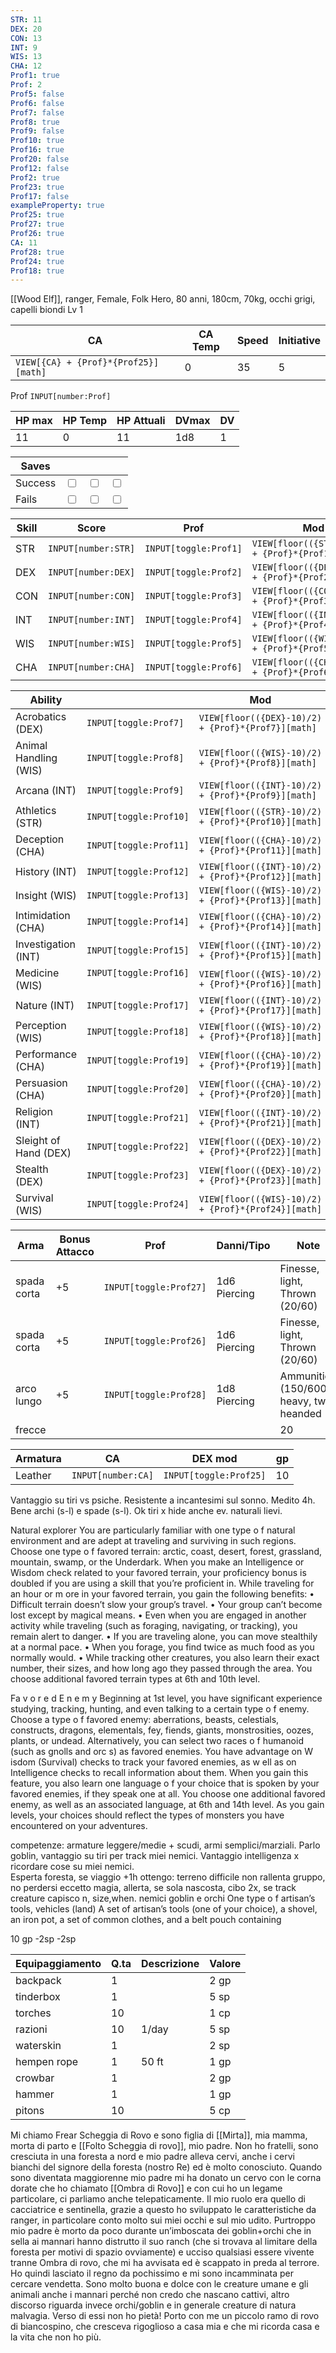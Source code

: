 ```yaml
---
STR: 11
DEX: 20
CON: 13
INT: 9
WIS: 13
CHA: 12
Prof1: true
Prof: 2
Prof5: false
Prof6: false
Prof7: false
Prof8: true
Prof9: false
Prof10: true
Prof16: true
Prof20: false
Prof12: false
Prof2: true
Prof23: true
Prof17: false
exampleProperty: true
Prof25: true
Prof27: true
Prof26: true
CA: 11
Prof28: true
Prof24: true
Prof18: true
---
```

[[Wood Elf]], ranger, Female, Folk Hero, 80 anni, 180cm, 70kg, occhi grigi, capelli biondi
Lv 1


| CA                                   | CA Temp | Speed | Initiative |
| ------------------------------------ | ------- | ----- | ---------- |
| `VIEW[{CA} + {Prof}*{Prof25}][math]` | 0       | 35    | 5          |
Prof
`INPUT[number:Prof]`

| HP max | HP Temp | HP Attuali | DVmax | DV  |
| ------ | ------- | ---------- | ----- | --- |
| 11     | 0       | 11         | 1d8   | 1   |

| Saves   |                                   |                                   |                                   |
| ------- | --------------------------------- | --------------------------------- | --------------------------------- |
| Success | <input type="checkbox" unchecked> | <input type="checkbox" unchecked> | <input type="checkbox" unchecked> |
| Fails   | <input type="checkbox" unchecked> | <input type="checkbox" unchecked> | <input type="checkbox" unchecked> |

| Skill | Score                   | Prof                  | Mod                                                |
| ----- | ----------------------- | --------------------- | -------------------------------------------------- |
| STR   | `INPUT[number:STR]`<br> | `INPUT[toggle:Prof1]` | `VIEW[floor(({STR}-10)/2) + {Prof}*{Prof1}][math]` |
| DEX   | `INPUT[number:DEX]`     | `INPUT[toggle:Prof2]` | `VIEW[floor(({DEX}-10)/2) + {Prof}*{Prof2}][math]` |
| CON   | `INPUT[number:CON]`     | `INPUT[toggle:Prof3]` | `VIEW[floor(({CON}-10)/2) + {Prof}*{Prof3}][math]` |
| INT   | `INPUT[number:INT]`     | `INPUT[toggle:Prof4]` | `VIEW[floor(({INT}-10)/2) + {Prof}*{Prof4}][math]` |
| WIS   | `INPUT[number:WIS]`     | `INPUT[toggle:Prof5]` | `VIEW[floor(({WIS}-10)/2) + {Prof}*{Prof5}][math]` |
| CHA   | `INPUT[number:CHA]`     | `INPUT[toggle:Prof6]` | `VIEW[floor(({CHA}-10)/2) + {Prof}*{Prof6}][math]` |

| Ability               |                                | Mod                                                 |
| --------------------- | ------------------------------ | --------------------------------------------------- |
| Acrobatics (DEX)      | `INPUT[toggle:Prof7]`          | `VIEW[floor(({DEX}-10)/2) + {Prof}*{Prof7}][math]`  |
| Animal Handling (WIS) | `INPUT[toggle:Prof8]`          | `VIEW[floor(({WIS}-10)/2) + {Prof}*{Prof8}][math]`  |
| Arcana (INT)          | `INPUT[toggle:Prof9]`          | `VIEW[floor(({INT}-10)/2) + {Prof}*{Prof9}][math]`  |
| Athletics (STR)       | `INPUT[toggle:Prof10]`         | `VIEW[floor(({STR}-10)/2) + {Prof}*{Prof10}][math]` |
| Deception (CHA)       | `INPUT[toggle:Prof11]`         | `VIEW[floor(({CHA}-10)/2) + {Prof}*{Prof11}][math]` |
| History (INT)         | `INPUT[toggle:Prof12]`         | `VIEW[floor(({INT}-10)/2) + {Prof}*{Prof12}][math]` |
| Insight (WIS)         | `INPUT[toggle:Prof13]`         | `VIEW[floor(({WIS}-10)/2) + {Prof}*{Prof13}][math]` |
| Intimidation (CHA)    | `INPUT[toggle:Prof14]`         | `VIEW[floor(({CHA}-10)/2) + {Prof}*{Prof14}][math]` |
| Investigation (INT)   | `INPUT[toggle:Prof15]`         | `VIEW[floor(({INT}-10)/2) + {Prof}*{Prof15}][math]` |
| Medicine (WIS)        | `INPUT[toggle:Prof16]`<br><br> | `VIEW[floor(({WIS}-10)/2) + {Prof}*{Prof16}][math]` |
| Nature (INT)          | `INPUT[toggle:Prof17]`         | `VIEW[floor(({INT}-10)/2) + {Prof}*{Prof17}][math]` |
| Perception (WIS)      | `INPUT[toggle:Prof18]`         | `VIEW[floor(({WIS}-10)/2) + {Prof}*{Prof18}][math]` |
| Performance (CHA)     | `INPUT[toggle:Prof19]`         | `VIEW[floor(({CHA}-10)/2) + {Prof}*{Prof19}][math]` |
| Persuasion (CHA)      | `INPUT[toggle:Prof20]`         | `VIEW[floor(({CHA}-10)/2) + {Prof}*{Prof20}][math]` |
| Religion (INT)        | `INPUT[toggle:Prof21]`         | `VIEW[floor(({INT}-10)/2) + {Prof}*{Prof21}][math]` |
| Sleight of Hand (DEX) | `INPUT[toggle:Prof22]`         | `VIEW[floor(({DEX}-10)/2) + {Prof}*{Prof22}][math]` |
| Stealth (DEX)         | `INPUT[toggle:Prof23]`         | `VIEW[floor(({DEX}-10)/2) + {Prof}*{Prof23}][math]` |
| Survival (WIS)        | `INPUT[toggle:Prof24]`         | `VIEW[floor(({WIS}-10)/2) + {Prof}*{Prof24}][math]` |

| Arma        | Bonus Attacco | Prof                   | Danni/Tipo   | Note                                     | gp  |
| ----------- | ------------- | ---------------------- | ------------ | ---------------------------------------- | --- |
| spada corta | +5            | `INPUT[toggle:Prof27]` | 1d6 Piercing | Finesse, light, Thrown (20/60)           | 2   |
| spada corta | +5            | `INPUT[toggle:Prof26]` | 1d6 Piercing | Finesse, light, Thrown (20/60)           | 2   |
| arco lungo  | +5            | `INPUT[toggle:Prof28]` | 1d8 Piercing | Ammunition (150/600), heavy, two heanded | 50  |
| frecce      |               |                        |              | 20                                       |     |

| Armatura | CA                 | DEX mod                | gp  |
| -------- | ------------------ | ---------------------- | --- |
| Leather  | `INPUT[number:CA]` | `INPUT[toggle:Prof25]` | 10  |
Vantaggio su tiri vs psiche. Resistente a incantesimi sul sonno. Medito 4h. Bene archi (s-l) e spade (s-l). Ok tiri x hide anche ev. naturali lievi. 

Natural explorer
You are particularly familiar with one type o f natural
environment and are adept at traveling and surviving in
such regions. Choose one type o f favored terrain: arctic,
coast, desert, forest, grassland, mountain, swamp,
or the Underdark. When you make an Intelligence or
Wisdom check related to your favored terrain, your
proficiency bonus is doubled if you are using a skill that
you’re proficient in.
While traveling for an hour or m ore in your favored
terrain, you gain the following benefits:
• Difficult terrain doesn’t slow your group’s travel.
• Your group can’t become lost except by magical
means.
• Even when you are engaged in another activity while
traveling (such as foraging, navigating, or tracking),
you remain alert to danger.
• If you are traveling alone, you can move stealthily at
a normal pace.
• When you forage, you find twice as much food as you
normally would.
• While tracking other creatures, you also learn their
exact number, their sizes, and how long ago they
passed through the area.
You choose additional favored terrain types at 6th
and 10th level.

Fa v o r e d E n e m y
Beginning at 1st level, you have significant experience
studying, tracking, hunting, and even talking to a certain
type o f enemy.
Choose a type o f favored enemy: aberrations,
beasts, celestials, constructs, dragons, elementals, fey,
fiends, giants, monstrosities, oozes, plants, or undead.
Alternatively, you can select two races o f humanoid
(such as gnolls and orc s) as favored enemies.
You have advantage on W isdom (Survival) checks to
track your favored enemies, as w ell as on Intelligence
checks to recall information about them.
When you gain this feature, you also learn one
language o f your choice that is spoken by your favored
enemies, if they speak one at all.
You choose one additional favored enemy, as well as
an associated language, at 6th and 14th level. As you
gain levels, your choices should reflect the types of
monsters you have encountered on your adventures.

competenze: armature leggere/medie + scudi, armi semplici/marziali.
Parlo goblin, vantaggio su tiri per track miei nemici.
Vantaggio intelligenza x ricordare cose su miei nemici.   
Esperta foresta, se viaggio +1h ottengo: terreno difficile non rallenta gruppo, no perdersi eccetto magia, allerta, se sola nascosta, cibo 2x, se track creature capisco n, size,when.
nemici goblin e orchi
One type o f artisan’s tools,
vehicles (land)
A set of artisan’s tools (one of your choice),
a shovel, an iron pot, a set of common clothes, and a
belt pouch containing 

10 gp -2sp -2sp

| Equipaggiamento | Q.ta | Descrizione | Valore |
| --------------- | ---- | ----------- | ------ |
| backpack        | 1    |             | 2 gp   |
| tinderbox       | 1    |             | 5 sp   |
| torches         | 10   |             | 1 cp   |
| razioni         | 10   | 1/day       | 5 sp   |
| waterskin       | 1    |             | 2 sp   |
| hempen rope     | 1    | 50 ft       | 1 gp   |
| crowbar         | 1    |             | 2 gp   |
| hammer          | 1    |             | 1 gp   |
| pitons          | 10   |             | 5 cp   |


Mi chiamo Frear Scheggia di Rovo e sono figlia di [[Mirta]], mia mamma, morta di parto e [[Folto Scheggia di rovo]], mio padre. Non ho fratelli, sono cresciuta in una foresta a nord e mio padre alleva cervi, anche i cervi bianchi del signore della foresta (nostro Re) ed è molto conosciuto. Quando sono diventata maggiorenne mio padre mi ha donato un cervo con le corna dorate che ho chiamato [[Ombra di Rovo]] e con cui ho un legame particolare, ci parliamo anche telepaticamente. Il mio ruolo era quello di cacciatrice e sentinella, grazie a questo ho sviluppato le caratteristiche da ranger, in particolare conto molto sui miei occhi e sul mio udito. Purtroppo mio padre è morto da poco durante un’imboscata dei goblin+orchi che in sella ai mannari hanno distrutto il suo ranch (che si trovava al limitare della foresta per motivi di spazio ovviamente) e ucciso qualsiasi essere vivente tranne Ombra di rovo, che mi ha avvisata ed è scappato in preda al terrore. Ho quindi lasciato il regno da pochissimo e mi sono incamminata per cercare vendetta. Sono molto buona e dolce con le creature umane e gli animali anche i mannari perché non credo che nascano cattivi, altro discorso riguarda invece orchi/goblin e in generale creature di natura malvagia. Verso di essi non ho pietà! Porto con me un piccolo ramo di rovo di biancospino, che cresceva rigoglioso a casa mia e che mi ricorda casa e la vita che non ho più.